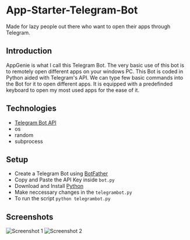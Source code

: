 # App-Starter-Telegram-Bot
Made for lazy people out there who want to open their apps through Telegram.

## Introduction
AppGenie is what I call this Telegram Bot. The very basic use of this bot is to remotely open different apps on your windows PC. This Bot is coded in Python aided with Telegram's API. We can type few basic commands into the Bot for it to open different apps. It is equipped with a predefinded keyboard to open my most used apps for the ease of it.

## Technologies
* [Telegram Bot API](https://pypi.org/project/pyTelegramBotAPI/)
* os
* random
* subprocess

## Setup
* Create a Telegram Bot using [BotFather](https://core.telegram.org/bots#3-how-do-i-create-a-bot)
* Copy and Paste the API Key inside `bot.py`
* Download and Install [Python](https://www.python.org/downloads/)
* Make neccessary changes in the `telegrambot.py`
* To run the script `python telegrambot.py`

## Screenshots
![Screenshot 1](https://user-images.githubusercontent.com/53237259/134053534-08697a0c-cb73-4c50-b94a-28623821eef3.jpg)
![Screenshot 2](https://user-images.githubusercontent.com/53237259/134053688-c6c47fa8-678a-4bf2-81ac-01cd6d4f8873.jpg)
